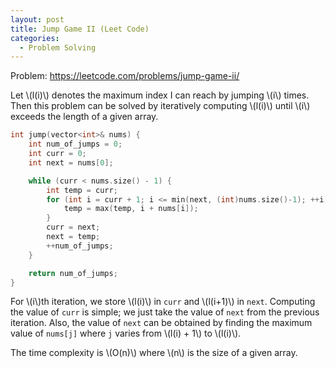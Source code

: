 ```yaml
---
layout: post
title: Jump Game II (Leet Code)
categories:
  - Problem Solving
---
```

Problem: <https://leetcode.com/problems/jump-game-ii/>

Let \\(l(i)\\) denotes the maximum index I can reach by jumping \\(i\\) times. Then this problem can be solved by iteratively computing \\(l(i)\\) until \\(i\\) exceeds the length of a given array.

```c++
int jump(vector<int>& nums) {
    int num_of_jumps = 0;
    int curr = 0;
    int next = nums[0];

    while (curr < nums.size() - 1) {
        int temp = curr;
        for (int i = curr + 1; i <= min(next, (int)nums.size()-1); ++i) {
            temp = max(temp, i + nums[i]);
        }
        curr = next;
        next = temp;
        ++num_of_jumps;
    }

    return num_of_jumps;
}
```
For \\(i\\)th iteration, we store \\(l(i)\\) in `curr` and \\(l(i+1)\\) in `next`. Computing the value of `curr` is simple; we just take the value of `next` from the previous iteration. Also, the value of `next` can be obtained by finding the maximum value of `nums[j]` where `j` varies from \\(l(i) + 1\\) to \\(l(i)\\).

The time complexity is \\(O(n)\\) where \\(n\\) is the size of a given array.
